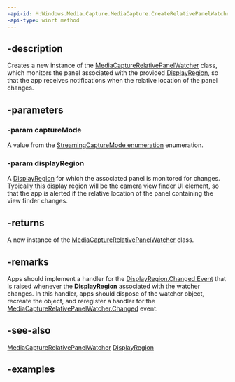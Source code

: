 ```yaml
---
-api-id: M:Windows.Media.Capture.MediaCapture.CreateRelativePanelWatcher(Windows.Media.Capture.StreamingCaptureMode,Windows.UI.WindowManagement.DisplayRegion)
-api-type: winrt method
---
```


## -description

Creates a new instance of the [MediaCaptureRelativePanelWatcher](mediacapturerelativepanelwatcher) class, which monitors the panel associated with the provided [DisplayRegion](/uwp/api/windows.ui.windowmanagement.displayregion), so that the app receives notifications when the relative location of the panel changes. 

## -parameters

### -param captureMode

A value from the [StreamingCaptureMode enumeration](/uwp/api/windows.media.capture.streamingcapturemode) enumeration.

### -param displayRegion

A [DisplayRegion](/uwp/api/windows.ui.windowmanagement.displayregion) for which the associated panel is monitored for changes. Typically this display region will be the camera view finder UI element, so that the app is alerted if the relative location of the panel containing the view finder changes.  

## -returns

A new instance of the [MediaCaptureRelativePanelWatcher](windows.media.capture.mediacapture.createrelativepanelwatcher) class.

## -remarks

Apps should implement a handler for the [DisplayRegion.Changed Event](https://docs.microsoft.com/en-us/uwp/api/windows.ui.windowmanagement.displayregion.changed) that is raised whenever the **DisplayRegion** associated with the watcher changes. In this handler, apps should dispose of the watcher object, recreate the object, and reregister a handler for the [MediaCaptureRelativePanelWatcher.Changed](mediacapturerelativepanelwatcher_changed) event. 

## -see-also

[MediaCaptureRelativePanelWatcher](windows.media.capture.mediacapture.createrelativepanelwatcher)
[DisplayRegion](/uwp/api/windows.ui.windowmanagement.displayregion)

## -examples

